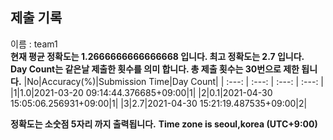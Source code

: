 


  
## 제출 기록  
이름 : team1  
**현재 평균 정확도는 1.2666666666666668 입니다. 최고 정확도는 2.7 입니다.**  
**Day Count는 같은날 제출한 횟수를 의미 합니다. 총 제출 횟수는 30번으로 제한 됩니다.**
|No|Accuracy(%)|Submission Time|Day Count|
| :---: | :---: | :---: | :---: |
|1|1.0|2021-03-20 09:14:44.376685+09:00|1|
|2|0.1|2021-04-30 15:05:06.256931+09:00|1|
|3|2.7|2021-04-30 15:21:19.487535+09:00|2|


**정확도는 소숫점 5자리 까지 출력됩니다.**
**Time zone is seoul,korea (UTC+9:00)**
